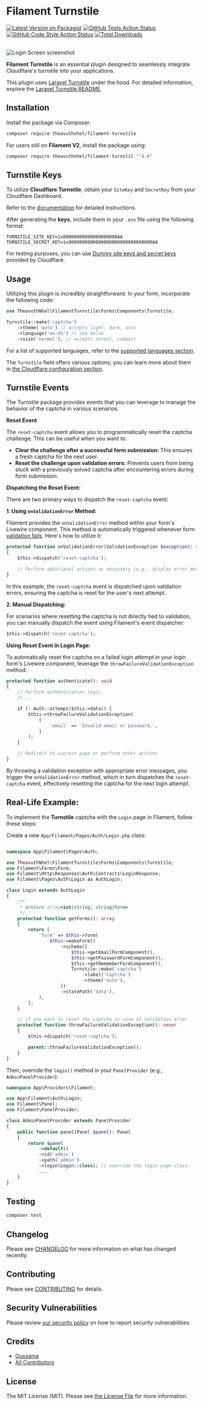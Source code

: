 # Filament Turnstile

[![Latest Version on Packagist](https://img.shields.io/packagist/v/theavuthnhel/filament-turnstile.svg?style=flat-square)](https://packagist.org/packages/theavuthnhel/filament-turnstile)
[![GitHub Tests Action Status](https://img.shields.io/github/actions/workflow/status/theavuthnhel/filament-turnstile/run-tests.yml?branch=main&label=tests&style=flat-square)](https://github.com/theavuthnhel/filament-turnstile/actions?query=workflow%3Arun-tests+branch%3Amain)
[![GitHub Code Style Action Status](https://img.shields.io/github/actions/workflow/status/theavuthnhel/filament-turnstile/fix-php-code-style-issues.yml?branch=main&label=code%20style&style=flat-square)](https://github.com/theavuthnhel/filament-turnstile/actions?query=workflow%3A"Fix+PHP+code+style+issues"+branch%3Amain)
[![Total Downloads](https://img.shields.io/packagist/dt/theavuthnhel/filament-turnstile.svg?style=flat-square)](https://packagist.org/packages/theavuthnhel/filament-turnstile)

</br>

<img src="https://github.com/theavuthnhel/filament-turnstile/raw/main/art/thumbnail.png" alt="Login Screen screenshot" class="filament-hidden"/>

</br>

**Filament Turnstile** is an essential plugin designed to seamlessly integrate Cloudflare's turnstile into your applications.

This plugin uses [Laravel Turnstile](https://github.com/theavuthnhel/laravel-turnstile) under the hood. For detailed information, explore the [Laravel Turnstile README](https://github.com/theavuthnhel/laravel-turnstile).

## Installation
Install the package via Composer:

```bash
composer require theavuthnhel/filament-turnstile
```

For users still on **Filament V2**, install the package using:

```bash
composer require theavuthnhel/filament-turnstil "^4.0"
```

## Turnstile Keys
To utilize **Cloudflare Turnstile**, obtain your `SiteKey` and `SecretKey` from your Cloudflare Dashboard.

Refer to the [documentation](https://developers.cloudflare.com/turnstile/get-started/#get-a-sitekey-and-secret-key) for detailed instructions.

After generating the **keys**, include them in your `.env` file using the following format:

```env
TURNSTILE_SITE_KEY=1x00000000000000000000AA
TURNSTILE_SECRET_KEY=1x0000000000000000000000000000000AA
```

For testing purposes, you can use [Dummy site keys and secret keys](https://developers.cloudflare.com/turnstile/reference/testing/) provided by Cloudflare.

## Usage

Utilizing this plugin is incredibly straightforward. In your form, incorporate the following code:

```php
use TheavuthNhel\FilamentTurnstile\Forms\Components\Turnstile;

Turnstile::make('captcha')
    ->theme('auto') // accepts light, dark, auto
    ->language('en-US') // see below
    ->size('normal'), // accepts normal, compact
```

For a list of supported languages, refer to the [supported languages section](https://developers.cloudflare.com/turnstile/reference/supported-languages/). 

The `Turnstile` field offers various options; you can learn more about them in [the Cloudflare configuration section](https://developers.cloudflare.com/turnstile/get-started/client-side-rendering/#configurations).

## Turnstile Events

The Turnstile package provides events that you can leverage to manage the behavior of the captcha in various scenarios.

**Reset Event**

The `reset-captcha` event allows you to programmatically reset the captcha challenge. This can be useful when you want to:

- **Clear the challenge after a successful form submission:** This ensures a fresh captcha for the next user.
- **Reset the challenge upon validation errors:** Prevents users from being stuck with a previously solved captcha after encountering errors during form submission.

**Dispatching the Reset Event:**

There are two primary ways to dispatch the `reset-captcha` event:

**1. Using `onValidationError` Method:**

Filament provides the `onValidationError` method within your form's Livewire component. This method is automatically triggered whenever form [validation fails](https://filamentphp.com/docs/3.x/forms/validation#sending-validation-notifications). Here's how to utilize it:

```php
protected function onValidationError(ValidationException $exception): void
{
    $this->dispatch('reset-captcha');

    // Perform additional actions as necessary (e.g., display error messages)
}
```

In this example, the `reset-captcha` event is dispatched upon validation errors, ensuring the captcha is reset for the user's next attempt.

**2. Manual Dispatching:**

For scenarios where resetting the captcha is not directly tied to validation, you can manually dispatch the event using Filament's event dispatcher:

```php
$this->dispatch('reset-captcha');
```

**Using Reset Event in Login Page:**

To automatically reset the captcha on a failed login attempt in your login form's Livewire component, leverage the `throwFailureValidationException` method:

```php
protected function authenticate(): void
{
    // Perform authentication logic
    // ...

    if (! Auth::attempt($this->data)) {
        $this->throwFailureValidationException(
            [
                'email' => 'Invalid email or password.',
            ]
        );
    }

    // Redirect to success page or perform other actions
}
```

By throwing a validation exception with appropriate error messages, you trigger the `onValidationError` method, which in turn dispatches the `reset-captcha` event, effectively resetting the captcha for the next login attempt.

## Real-Life Example:

To implement the **Turnstile** captcha with the `Login` page in Filament, follow these steps:

Create a new `App/Filament/Pages/Auth/Login.php` class:

```php

namespace App\Filament\Pages\Auth;

use TheavuthNhel\FilamentTurnstile\Forms\Components\Turnstile;
use Filament\Forms\Form;
use Filament\Http\Responses\Auth\Contracts\LoginResponse;
use Filament\Pages\Auth\Login as AuthLogin;

class Login extends AuthLogin
{
    /**
     * @return array<int|string, string|Form>
     */
    protected function getForms(): array
    {
        return [
            'form' => $this->form(
                $this->makeForm()
                    ->schema([
                        $this->getEmailFormComponent(),
                        $this->getPasswordFormComponent(),
                        $this->getRememberFormComponent(),
                        Turnstile::make('captcha')
                            ->label('Captcha')
                            ->theme('auto'),
                    ])
                    ->statePath('data'),
            ),
        ];
    }

    // if you want to reset the captcha in case of validation error
    protected function throwFailureValidationException(): never
    {
        $this->dispatch('reset-captcha');

        parent::throwFailureValidationException();
    }
}
```

Then, override the `login()` method in your `PanelProvider` (e.g., `AdminPanelProvider`):

```php
namespace App\Providers\Filament;

use App\Filament\Auth\Login;
use Filament\Panel;
use Filament\PanelProvider;

class AdminPanelProvider extends PanelProvider
{
    public function panel(Panel $panel): Panel
    {
        return $panel
            ->default()
            ->id('admin')
            ->path('admin')
            ->login(Login::class); // override the login page class.
            ...
    }
}
```
## Testing

```bash
composer test
```

## Changelog

Please see [CHANGELOG](CHANGELOG.md) for more information on what has changed recently.

## Contributing

Please see [CONTRIBUTING](CONTRIBUTING.md) for details.

## Security Vulnerabilities

Please review [our security policy](../../security/policy) on how to report security vulnerabilities.

## Credits

- [Oussama](https://github.com/ousid)
- [All Contributors](../../contributors)

## License

The MIT License (MIT). Please see [the License File](LICENSE.md) for more information.
